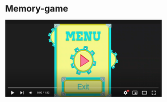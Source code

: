 # Memory-game
[![Watch the video](for_readme/preview1.png)](https://www.youtube.com/watch?v=TYT5wPajkx8&ab_channel=Leramy)
